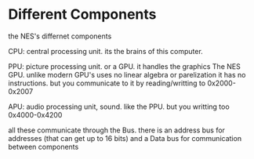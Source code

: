 # Different Components 


the NES's differnet components 

CPU: central processing unit. its the brains of this computer.

PPU: picture processing unit. or a GPU. it handles the graphics
The NES GPU. unlike modern GPU's uses no linear algebra or parelization
it has no instructions. but you communicate to it by reading/writting to 0x2000-0x2007

APU: audio processing unit, sound. like the PPU. but you writting too 0x4000-0x4200
 
 all these communicate through the Bus. 
 there is an address bus for addresses (that can get up to 16 bits)
 and a Data bus for communication between components
